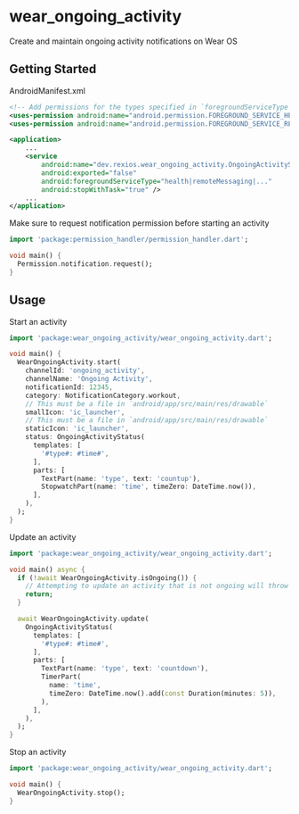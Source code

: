 # wear_ongoing_activity

Create and maintain ongoing activity notifications on Wear OS

## Getting Started

AndroidManifest.xml
```xml
<!-- Add permissions for the types specified in `foregroundServiceType` below -->
<uses-permission android:name="android.permission.FOREGROUND_SERVICE_HEALTH" />
<uses-permission android:name="android.permission.FOREGROUND_SERVICE_REMOTE_MESSAGING" />

<application>
    ...
    <service
        android:name="dev.rexios.wear_ongoing_activity.OngoingActivityService"
        android:exported="false"
        android:foregroundServiceType="health|remoteMessaging|..."
        android:stopWithTask="true" />
    ...
</application>
```

Make sure to request notification permission before starting an activity

<!-- embedme example/readme/getting_started.dart -->
```dart
import 'package:permission_handler/permission_handler.dart';

void main() {
  Permission.notification.request();
}

```

## Usage

Start an activity
<!-- embedme example/readme/usage_start.dart -->
```dart
import 'package:wear_ongoing_activity/wear_ongoing_activity.dart';

void main() {
  WearOngoingActivity.start(
    channelId: 'ongoing_activity',
    channelName: 'Ongoing Activity',
    notificationId: 12345,
    category: NotificationCategory.workout,
    // This must be a file in `android/app/src/main/res/drawable`
    smallIcon: 'ic_launcher',
    // This must be a file in `android/app/src/main/res/drawable`
    staticIcon: 'ic_launcher',
    status: OngoingActivityStatus(
      templates: [
        '#type#: #time#',
      ],
      parts: [
        TextPart(name: 'type', text: 'countup'),
        StopwatchPart(name: 'time', timeZero: DateTime.now()),
      ],
    ),
  );
}

```

Update an activity
<!-- embedme example/readme/usage_update.dart -->
```dart
import 'package:wear_ongoing_activity/wear_ongoing_activity.dart';

void main() async {
  if (!await WearOngoingActivity.isOngoing()) {
    // Attempting to update an activity that is not ongoing will throw an error
    return;
  }

  await WearOngoingActivity.update(
    OngoingActivityStatus(
      templates: [
        '#type#: #time#',
      ],
      parts: [
        TextPart(name: 'type', text: 'countdown'),
        TimerPart(
          name: 'time',
          timeZero: DateTime.now().add(const Duration(minutes: 5)),
        ),
      ],
    ),
  );
}

```

Stop an activity
<!-- embedme example/readme/usage_stop.dart -->
```dart
import 'package:wear_ongoing_activity/wear_ongoing_activity.dart';

void main() {
  WearOngoingActivity.stop();
}

```